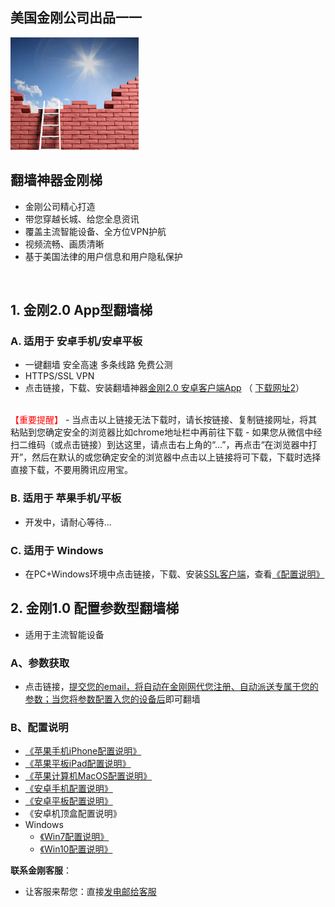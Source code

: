 ## 美国金刚公司出品一一

![image](l-w-s-athird.png)


## 翻墙神器金刚梯<br> 
- 金刚公司精心打造<br> 
- 带您穿越长城、给您全息资讯<br> 
- 覆盖主流智能设备、全方位VPN护航<br> 
- 视频流畅、画质清晰<br> 
- 基于美国法律的用户信息和用户隐私保护<br> 
<br>

## 1. 金刚2.0 App型翻墙梯

### A. 适用于 安卓手机/安卓平板
 

- 一键翻墙 安全高速 多条线路 免费公测 
- HTTPS/SSL VPN 
- 点击链接，下载、安装翻墙神器[金刚2.0 安卓客户端App](https://github.com/a2zitpro/client/releases/download/latest/app-prod-release.apk) （ [下载网址2](https://myfasttrack.org/midman/dl_an_1358.php)）<br>
<br>
<font color="Red">【重要提醒】 </font>
  - 当点击以上链接无法下载时，请长按链接、复制链接网址，将其粘贴到您确定安全的浏览器比如chrome地址栏中再前往下载
  - 如果您从微信中经扫二维码（或点击链接）到达这里，请点击右上角的“...”，再点击“在浏览器中打开”，然后在默认的或您确定安全的浏览器中点击以上链接将可下载，下载时选择直接下载，不要用腾讯应用宝。

### B. 适用于 苹果手机/平板
- 开发中，请耐心等待...

### C. 适用于 Windows 
- 在PC+Windows环境中点击链接，下载、安装[SSL客户端](https://a2zitpro.github.io/web/win)，查看[《配置说明》](https://a2zitpro.github.io/web/win)


## 2. 金刚1.0 配置参数型翻墙梯
- 适用于主流智能设备

### A、参数获取
- 点击链接，[提交您的email，将自动在金刚网代您注册、自动派送专属于您的参数；当您将参数配置入您的设备后](https://a2zitpro.github.io/web/l2_reg)即可翻墙


### B、配置说明
- [《苹果手机iPhone配置说明》](https://a2zitpro.github.io/web/ios)<br>
- [《苹果平板iPad配置说明》](https://a2zitpro.github.io/web/ios)<br>
- [《苹果计算机MacOS配置说明》](https://a2zitpro.github.io/web/mac)<br>
- [《安卓手机配置说明》](https://a2zitpro.github.io/web/android)<br>
- [《安卓平板配置说明》](https://a2zitpro.github.io/web/android)<br>
- 《安卓机顶盒配置说明》<br>
- Windows<br>
  - [《Win7配置说明》](https://a2zitpro.github.io/web/win7)<br>
  - [《Win10配置说明》](https://a2zitpro.github.io/web/win10)<br>

**联系金刚客服**：
  * 让客服来帮您：直接[发电邮给客服](mailto:cs@a2zitpro.com)
